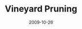 ---
layout: media
category: media
title: "Vineyard Pruning"
date: 2009-10-26
description: "Chuck Mingo visits a vineyard to learn about the basics of pruning."
tag: 
 - vineyard
 - pruning
 - mingo
video: "http://s3.amazonaws.com/crossroads-media/other-media/video/vineyard-pruning.mp4"
video-poster: "http://s3.amazonaws.com/crossroads-media/images/vineyard-pruning-still.jpg"
---